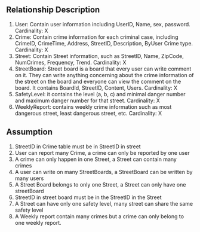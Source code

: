 
## Relationship Description
1. User: Contain user information including UserID, Name, sex, password. Cardinality: X
2. Crime: Contain crime information for each criminal case, including CrimeID, CrimeTime, Address, StreetID, Description,
ByUser Crime type. Cardinality: X
3. Street: Contain Street information, such as StreetID, Name, ZipCode, NumCrimes, Frequency, Trend. Cardinality: X
4. StreetBoard: Street board is a board that every user can write comment on it. They can write anything concerning about the crime information of the street on the board and everyone can view the comment on the board. It contains BoardId, StreetID, Content, Users. Cardinality: X
5. SafetyLevel: it contains the level (a, b, c) and minimal danger number and maximum danger number for that street. Cardinality: X
6. WeeklyReport: contains weekly crime information such as most dangerous street, least dangerous street, etc. Cardinality: X

## Assumption
1. StreetID in Crime table must be in StreetID in street
2. User can report many Crime, a crime can only be reported by one user
3. A crime can only happen in one Street, a Street can contain many crimes
4. A user can write on many StreetBoards, a StreetBoard can be written by many users
5. A Street Board belongs to only one Street, a Street can only have one streetBoard
6. StreetID in street board must be in the StreetID in the Street
7. A Street can have only one safety level, many street can share the same safety level
8. A Weekly report contain many crimes but a crime can only belong to one weekly report.


